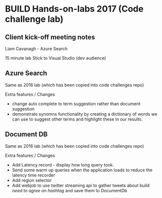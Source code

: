 BUILD Hands-on-labs 2017 (Code challenge lab)
=============================================

Client kick-off meeting notes
-----------------------------

Liam Cavanagh - Azure Search

15 minute lab
Stick to Visual Studio (dev audience)


Azure Search
------------

Same as 2016 lab (which has been copied into code challenges repo)

Extra features / Changes

- change auto complete to term suggestion rather than document suggestion
- demonstrate synomns functionality by creating a dictionary of words we can use to suggest other terms and highlight these in our results.

Document DB
-----------

Same as 2016 lab (which has been copied into code challenges repo)

Extra features / Changes

- Add Latency record - display how long query took.
- Send some warm up queries when the application loads to reduce the latency time recorder
- Add region selector
- Add webjob to use twitter streaming api to gather tweets about build *need to agree on hashtag* and save them to DocumentDb